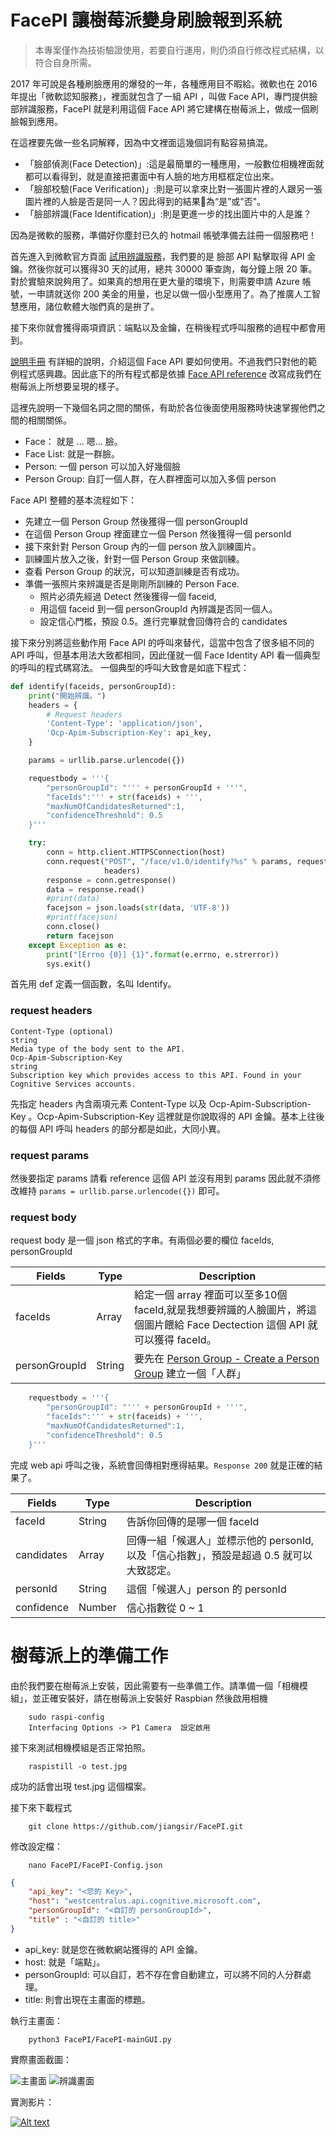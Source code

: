 FacePI 讓樹莓派變身刷臉報到系統
====================
> 本專案僅作為技術驗證使用，若要自行運用，則仍須自行修改程式結構，以符合自身所需。
>

2017 年可說是各種刷臉應用的爆發的一年，各種應用目不暇給。微軟也在 2016 年提出「微軟認知服務」，裡面就包含了一組 API ，叫做 Face API，專門提供臉部辨識服務，FacePI 就是利用這個 Face API 將它建構在樹莓派上，做成一個刷臉報到應用。

在這裡要先做一些名詞解釋，因為中文裡面這幾個詞有點容易搞混。
* 「臉部偵測(Face Detection)」:這是最簡單的一種應用，一般數位相機裡面就都可以看得到，就是直接把畫面中有人臉的地方用框框定位出來。
* 「臉部校驗(Face Verification)」:則是可以拿來比對一張圖片裡的人跟另一張圖片裡的人臉是否是同一人？因此得到的結果為“是”或"否"。
* 「臉部辨識(Face Identification)」:則是更進一步的找出圖片中的人是誰？

因為是微軟的服務，準備好你塵封已久的 hotmail 帳號準備去註冊一個服務吧！

首先進入到微軟官方頁面 [試用辨識服務](https://azure.microsoft.com/zh-tw/try/cognitive-services/?api=face-api)，我們要的是 臉部 API 點擊取得 API 金鑰。然後你就可以獲得30 天的試用，總共 30000 筆查詢，每分鐘上限 20 筆。對於實驗來說夠用了。如果真的想用在更大量的環境下，則需要申請 Azure 帳號，一申請就送你 200 美金的用量，也足以做一個小型應用了。為了推廣人工智慧應用，諸位軟體大咖們真的是拚了。

接下來你就會獲得兩項資訊：端點以及金鑰，在稍後程式呼叫服務的過程中都會用到。

[說明手冊](https://docs.microsoft.com/zh-tw/azure/cognitive-services/face/overview) 有詳細的說明，介紹這個 Face API 要如何使用。不過我們只對他的範例程式感興趣。因此底下的所有程式都是依據 [Face API reference](https://westus.dev.cognitive.microsoft.com/docs/services/563879b61984550e40cbbe8d/operations/563879b61984550f30395236) 改寫成我們在樹莓派上所想要呈現的樣子。

這裡先說明一下幾個名詞之間的關係，有助於各位後面使用服務時快速掌握他們之間的相關關係。
* Face： 就是 ... 嗯... 臉。
* Face List: 就是一群臉。
* Person: 一個 person 可以加入好幾個臉
* Person Group: 自訂一個人群，在人群裡面可以加入多個 person

Face API 整體的基本流程如下：

* 先建立一個 Person Group 然後獲得一個 personGroupId 
* 在這個 Person Group 裡面建立一個 Person 然後獲得一個 personId
* 接下來針對 Person Group 內的一個 person 放入訓練圖片。
* 訓練圖片放入之後，針對一個 Person Group 來做訓練。
* 查看 Person Group 的狀況，可以知道訓練是否有成功。
* 準備一張照片來辨識是否是剛剛所訓練的 Person Face.
    * 照片必須先經過 Detect 然後獲得一個 faceid, 
    * 用這個 faceid 到一個 personGroupId 內辨識是否同一個人。
    * 設定信心門檻，預設 0.5。進行完畢就會回傳符合的 candidates


接下來分別將這些動作用 Face API 的呼叫來替代，這當中包含了很多組不同的 API 呼叫，但基本用法大致都相同，因此僅就一個 Face Identity API 看一個典型的呼叫的程式碼寫法。
一個典型的呼叫大致會是如底下程式：

```python
def identify(faceids, personGroupId):
    print("開始辨識。")
    headers = {
        # Request headers
        'Content-Type': 'application/json',
        'Ocp-Apim-Subscription-Key': api_key,
    }

    params = urllib.parse.urlencode({})

    requestbody = '''{
        "personGroupId": "''' + personGroupId + '''",
        "faceIds":''' + str(faceids) + ''',
        "maxNumOfCandidatesReturned":1,
        "confidenceThreshold": 0.5
    }'''

    try:
        conn = http.client.HTTPSConnection(host)
        conn.request("POST", "/face/v1.0/identify?%s" % params, requestbody,
                     headers)
        response = conn.getresponse()
        data = response.read()
        #print(data)
        facejson = json.loads(str(data, 'UTF-8'))
        #print(facejson)
        conn.close()
        return facejson
    except Exception as e:
        print("[Errno {0}] {1}".format(e.errno, e.strerror))
        sys.exit()

```

首先用 def 定義一個函數，名叫 Identify。

### request headers
    Content-Type (optional)
    string
    Media type of the body sent to the API.
    Ocp-Apim-Subscription-Key
    string
    Subscription key which provides access to this API. Found in your Cognitive Services accounts.

先指定 headers 內含兩項元素 Content-Type 以及 Ocp-Apim-Subscription-Key 。Ocp-Apim-Subscription-Key 這裡就是你說取得的 API 金鑰。基本上往後的每個 API 呼叫 headers 的部分都是如此，大同小異。

### request params
然後要指定 params 請看 reference 這個 API 並沒有用到 params 因此就不須修改維持 `params = urllib.parse.urlencode({})` 即可。

### request body
request body 是一個 json 格式的字串。有兩個必要的欄位 faceIds, personGroupId

Fields |Type | Description 
--|--|--
faceIds|Array| 給定一個 array 裡面可以至多10個 faceId,就是我想要辨識的人臉圖片，將這個圖片餵給 Face Dectection 這個 API 就可以獲得 faceId。
personGroupId|String|要先在 [Person Group - Create a Person Group](https://westus.dev.cognitive.microsoft.com/docs/services/563879b61984550e40cbbe8d/operations/563879b61984550f30395244) 建立一個「人群」

```python
    requestbody = '''{
        "personGroupId": "''' + personGroupId + '''",
        "faceIds":''' + str(faceids) + ''',
        "maxNumOfCandidatesReturned":1,
        "confidenceThreshold": 0.5
    }'''

```

完成 web api 呼叫之後，系統會回傳相對應得結果。`Response 200` 就是正確的結果了。

Fields|Type|Description 
--|--|--
faceId|String| 告訴你回傳的是哪一個 faceId
candidates|Array|回傳一組「候選人」並標示他的 personId, 以及「信心指數」，預設是超過 0.5 就可以大致認定。
personId|String|這個「候選人」person 的 personId
confidence|	Number|	信心指數從 0 ~ 1

樹莓派上的準備工作
===

由於我們要在樹莓派上安裝，因此需要有一些準備工作。請準備一個「相機模組」，並正確安裝好，請在樹莓派上安裝好 Raspbian 然後啟用相機

        sudo raspi-config
        Interfacing Options -> P1 Camera  設定啟用


接下來測試相機模組是否正常拍照。

        raspistill -o test.jpg

成功的話會出現 test.jpg 這個檔案。

接下來下載程式

        git clone https://github.com/jiangsir/FacePI.git

修改設定檔：

        nano FacePI/FacePI-Config.json

```json
{
    "api_key": "<您的 Key>",
    "host": "westcentralus.api.cognitive.microsoft.com",
    "personGroupId": "<自訂的 personGroupId>",
    "title" : "<自訂的 title>"
}
```

* api_key: 就是您在微軟網站獲得的 API 金鑰。
* host: 就是「端點」。
* personGroupId: 可以自訂，若不存在會自動建立，可以將不同的人分群處理。
* title: 則會出現在主畫面的標題。


執行主畫面：

        python3 FacePI/FacePI-mainGUI.py

實際畫面截圖：

![主畫面](data/screen1.png)
![辨識畫面](data/screen2.png)

實測影片：

[![Alt text](https://img.youtube.com/vi/tQDK2j6lsCY/0.jpg)](https://youtu.be/tQDK2j6lsCY)
